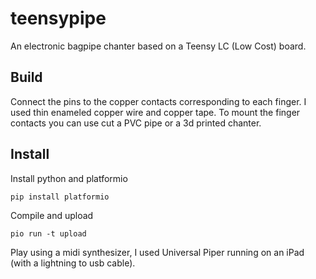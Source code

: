 # teensypipe
An electronic bagpipe chanter based on a Teensy LC (Low Cost) board.

## Build
Connect the pins to the copper contacts corresponding to each finger.
I used thin enameled copper wire and copper tape. 
To mount the finger contacts you can use cut a PVC pipe or a 3d printed chanter.

## Install

Install python and platformio
```
pip install platformio
```

Compile and upload
```
pio run -t upload
```

Play using a midi synthesizer, I used Universal Piper running on an iPad (with a lightning to usb cable).
